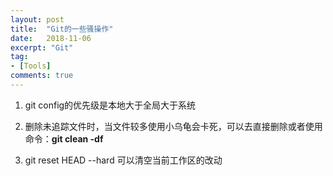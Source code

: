 ```yaml
---
layout: post
title:  "Git的一些骚操作"
date:   2018-11-06
excerpt: "Git"
tag:
- [Tools]
comments: true
---
```


1. git config的优先级是本地大于全局大于系统  

2. 删除未追踪文件时，当文件较多使用小乌龟会卡死，可以去直接删除或者使用命令：**git clean -df**  

3. git reset HEAD --hard 可以清空当前工作区的改动  

